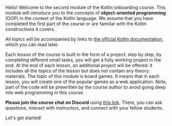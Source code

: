 Hello! Welcome to the second module of the Kotlin onboarding course.
This module will introduce you to the concepts of **object-oriented programming** (OOP)
in the context of the Kotlin language.
We assume that you have completed the first part of the course
or are familiar with the Kotlin constructions it covers.

All topics will be accompanied by links to [the official Kotlin documentation](https://kotlinlang.org/docs/home.html),
which you can read later.

Each lesson of the course is built in the form of a project:
step by step, by completing different small tasks,
you will get a fully working project in the end.
At the end of each lesson, an additional project will be offered:
it includes all the topics of the lesson but does not contain any theory materials.
The topic of this module is board games.
It means that in each lesson, you will create one of the popular games as a web application.
Note, part of the code will be prewritten by the course author
to avoid going deep into web programming in this course.

**Please join the course chat on Discord** using [this link](https://discord.gg/pN3kfttB).
There, you can ask questions, interact with instructors, and connect with your fellow students.

Let's get started!
